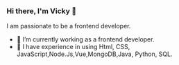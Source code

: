 ### Hi there, I'm Vicky 👋

I am passionate to be a frontend developer.

- 🔭 I’m currently working as a frontend developer.
- 🌱 I have experience in using Html, CSS, JavaScript,Node.Js,Vue,MongoDB,Java, Python, SQL.

